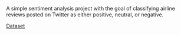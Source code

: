 A simple sentiment analysis project with the goal of classifying airline reviews posted on Twitter as either positive, neutral, or negative.

[Dataset](https://www.kaggle.com/datasets/crowdflower/twitter-airline-sentiment)
